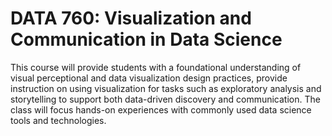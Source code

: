 # DATA 760: Visualization and Communication in Data Science

This course will provide students with a foundational understanding of visual perceptional and data visualization design practices, provide instruction on using visualization for tasks such as exploratory analysis and storytelling to support both data-driven discovery and communication. The class will focus hands-on experiences with commonly used data science tools and technologies.